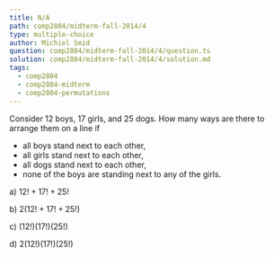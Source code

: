 ```yaml
---
title: N/A
path: comp2804/midterm-fall-2014/4
type: multiple-choice
author: Michiel Smid
question: comp2804/midterm-fall-2014/4/question.ts
solution: comp2804/midterm-fall-2014/4/solution.md
tags:
  - comp2804
  - comp2804-midterm
  - comp2804-permutations
---
```


Consider 12 boys, 17 girls, and 25 dogs. How many ways are there to arrange them on a line if

<ul style="margin: 0.5rem 0;">
  <li>
    all boys stand next to each other,
  </li>
  <li>
    all girls stand next to each other,
  </li>
  <li>
    all dogs stand next to each other,
  </li>
  <li>
    none of the boys are standing next to any of the girls.
  </li>
</ul>

a) $12! + 17! + 25!$

b) $2(12! + 17! + 25!)$

c) $(12!)(17!)(25!)$

d) $2(12!)(17!)(25!)$
